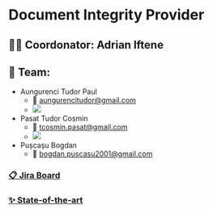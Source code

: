 # Document Integrity Provider

## 👨‍🏫 Coordonator: Adrian Iftene

## 🚀 Team:
- Aungurenci Tudor Paul
  - 📧 aungurencitudor@gmail.com
  - ![](https://dcbadge.vercel.app/api/shield/342356658900697108?theme=discord-inverted)
- Pasat Tudor Cosmin
  - 📧 tcosmin.pasat@gmail.com
  - ![](https://dcbadge.vercel.app/api/shield/336957618331451403)
- Pușcașu Bogdan
  - 📧 bogdan.puscasu2001@gmail.com
 
### [📋 Jira Board](https://dipaset.atlassian.net/jira/software/projects/DIP/boards/1)

### [✨ State-of-the-art](https://docs.google.com/document/d/1tROLwQRGvezJjZCHqUJ0WgnEx1-eDNITIXtZpmLofoo/edit)
